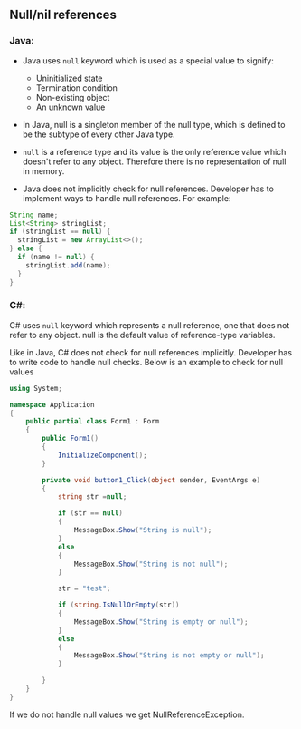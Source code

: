 ## Null/nil references
### Java:

* Java uses `null` keyword which is used as a special value to signify:
  * Uninitialized state
  * Termination condition
  * Non-existing object
  * An unknown value

* In Java, null is a singleton member of the null type, which is defined to be the subtype of every other Java type.

* `null` is a reference type and its value is the only reference value which doesn't refer to any object. Therefore there is no representation of null in memory.

* Java does not implicitly check for null references. Developer has to implement ways to handle null references. For example:

```java
String name;
List<String> stringList;
if (stringList == null) {
  stringList = new ArrayList<>();
} else {
  if (name != null) {
    stringList.add(name);
  }
}
```
### C#:

C# uses `null` keyword which represents a null reference, one that does not refer to any object. null is the default value of reference-type variables.

Like in Java, C# does not check for null references implicitly. Developer has to write code to handle null checks. Below is an example to check for null values

```cs
using System;

namespace Application
{
	public partial class Form1 : Form
	{
		public Form1()
		{
			InitializeComponent();
		}

		private void button1_Click(object sender, EventArgs e)
		{
			string str =null;

			if (str == null)
			{
				MessageBox.Show("String is null");
			}
			else
			{
				MessageBox.Show("String is not null");
			}

			str = "test";

			if (string.IsNullOrEmpty(str))
			{
				MessageBox.Show("String is empty or null");
			}
			else
			{
				MessageBox.Show("String is not empty or null");
			}

		}
	}
}
```
If we do not handle null values we get NullReferenceException.
